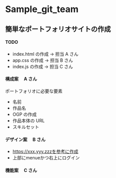 # Sample_git_team

## 簡単なポートフォリオサイトの作成

#### TODO

- index.html の作成 -> 担当 A さん
- app.css の作成 -> 担当 B さん
- index.js の作成 -> 担当 C さん

#### 構成案　 A さん

ポートフォリオに必要な要素

- 名前
- 作品名
- OGP の作成
- 作品本体の URL
- スキルセット

#### デザイン案　 B さん
* https://xxx.yyy.zzzを参考に作成
* 上部にmenueかつ右上にログイン
#### 機能案　 C さん
